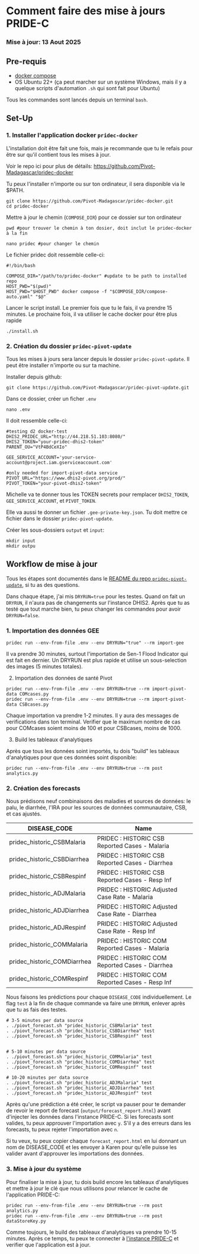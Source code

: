 # Comment faire des mise à jours PRIDE-C
### Mise à jour: 13 Aout 2025

## Pre-requis

- [docker compose](https://docs.docker.com/compose/install/)
- OS Ubuntu 22+ (ça peut marcher sur un système Windows, mais il y a quelque scripts d'automation `.sh` qui sont fait pour Ubuntu)

Tous les commandes sont lancés depuis un terminal `bash`.

## Set-Up

### 1. Installer l'application docker `pridec-docker`

L'installation doit être fait une fois, mais je recommande que tu le refais pour être sur qu'il contient tous les mises à jour.

Voir le repo ici pour plus de détails: https://github.com/Pivot-Madagascar/pridec-docker

Tu peux l'installer n'importe ou sur ton ordinateur, il sera disponible via le $PATH.

```
git clone https://github.com/Pivot-Madagascar/pridec-docker.git
cd pridec-docker
```

Mettre à jour le chemin (`COMPOSE_DIR`) pour ce dossier sur ton ordinateur

```
pwd #pour trouver le chemin à ton dosier, doit inclut le pridec-docker à la fin

nano pridec #pour changer le chemin
```

Le fichier pridec doit ressemble celle-ci:

```
#!/bin/bash

COMPOSE_DIR="/path/to/pridec-docker" #update to be path to installed repo
HOST_PWD="$(pwd)"
HOST_PWD="$HOST_PWD" docker compose -f "$COMPOSE_DIR/compose-auto.yaml" "$@"
```

Lancer le script install. Le premier fois que tu le fais, il va prendre 15 minutes. Le prochaine fois, il va utiliser le cache docker pour être plus rapide

```
./install.sh
```

### 2. Création du dossier `pridec-pivot-update`

Tous les mises à jours sera lancer depuis le dossier `pridec-pivot-update`. Il peut être installer n'importe ou sur ta machine.

Installer depuis github:

```
git clone https://github.com/Pivot-Madagascar/pridec-pivot-update.git
```

Dans ce dossier, créer un ficher `.env`

```
nano .env
```

Il doit ressemble celle-ci:

```
#testing d2 docker-test
DHIS2_PRIDEC_URL="http://44.218.51.103:8080/"
DHIS2_TOKEN="your-pridec-dhis2-token"
PARENT_OU="VtP4BdCeXIo"

GEE_SERVICE_ACCOUNT='your-service-account@project.iam.gserviceaccount.com'

#only needed for import-pivot-data service
PIVOT_URL="https://www.dhis2-pivot.org/prod/"
PIVOT_TOKEN="your-pivot-dhis2-token"
```

Michelle va te donner tous les TOKEN secrets pour remplacer `DHIS2_TOKEN`, `GEE_SERVICE_ACCOUNT`, et `PIVOT_TOKEN`.

Elle va aussi te donner un fichier `.gee-private-key.json`. Tu doit mettre ce fichier dans le dossier `pridec-pivot-update`.

Créer les sous-dossiers `output` et `input`:

```
mkdir input
mkdir outpu
```

## Workflow de mise à jour

Tous les étapes sont documentés dans le [README du repo `pridec-pivot-update`](https://github.com/Pivot-Madagascar/pridec-pivot-update/blob/main/README.md), si tu as des questions.

Dans chaque étape, j'ai mis `DRYRUN=true` pour les testes. Quand on fait un `DRYRUN`, il n'aura pas de changements sur l'instance DHIS2. Après que tu as testé que tout marche bien, tu peux changer les commandes pour avoir `DRYRUN=false`.

### 1. Importation des données GEE

```
pridec run --env-from-file .env --env DRYRUN="true" --rm import-gee
```

Il va prendre 30 minutes, surtout l'importation de Sen-1 Flood Indicator qui est fait en dernier. Un DRYRUN est plus rapide et utilise un sous-selection des images (5 minutes totales).

2. Importation des données de santé Pivot

```
pridec run --env-from-file .env --env DRYRUN=true --rm import-pivot-data COMcases.py
pridec run --env-from-file .env --env DRYRUN=true --rm import-pivot-data CSBcases.py
```

Chaque importation va prendre 1-2 minutes. Il y aura des messages de verifications dans ton terminal. Verifier que le maximum nombre de cas pour COMcases soient moins de 100 et pour CSBcases, moins de 1000.

3. Build les tableaux d'analytiques

Après que tous les données soint importés, tu dois "build" les tableaux d'analytiques pour que ces données soint disponible:

```
pridec run --env-from-file .env --env DRYRUN=true --rm post analytics.py
```

### 2. Création des forecasts

Nous prédisons neuf combinaisons des maladies et sources de données: le palu, le diarrhée, l'IRA pour les sources de données communautaire, CSB, et cas ajustés.

| DISEASE_CODE                | Name                                             |
|-----------------------------|--------------------------------------------------|
| pridec_historic_CSBMalaria  | PRIDEC : HISTORIC CSB Reported Cases  - Malaria  |
| pridec_historic_CSBDiarrhea | PRIDEC : HISTORIC CSB Reported Cases  - Diarrhea |
| pridec_historic_CSBRespinf  | PRIDEC : HISTORIC CSB Reported Cases  - Resp Inf |
| pridec_historic_ADJMalaria  | PRIDEC : HISTORIC Adjusted Case Rate  - Malaria  |
| pridec_historic_ADJDiarrhea | PRIDEC : HISTORIC Adjusted Case Rate  - Diarrhea |
| pridec_historic_ADJRespinf  | PRIDEC : HISTORIC Adjusted Case Rate  - Resp Inf |
| pridec_historic_COMMalaria  | PRIDEC : HISTORIC COM Reported Cases  - Malaria  |
| pridec_historic_COMDiarrhea | PRIDEC : HISTORIC COM Reported Cases  - Diarrhea |
| pridec_historic_COMRespinf  | PRIDEC : HISTORIC COM Reported Cases  - Resp Inf |

Nous faisons les prédictions pour chaque `DISEASE_CODE` individuellement. Le flag `test` à la fin de chaque commande va faire une `DRYRUN`, enlever après que tu as fais des testes.

```
# 3-5 minutes per data source
. ./piovt_forecast.sh "pridec_historic_CSBMalaria" test
. ./piovt_forecast.sh "pridec_historic_CSBDiarrhea" test
. ./piovt_forecast.sh "pridec_historic_CSBRespinf" test


# 5-10 minutes per data source
. ./piovt_forecast.sh "pridec_historic_COMMalaria" test
. ./piovt_forecast.sh "pridec_historic_COMDiarrhea" test
. ./piovt_forecast.sh "pridec_historic_COMRespinf" test

# 10-20 minutes per data source
. ./piovt_forecast.sh "pridec_historic_ADJMalaria" test
. ./piovt_forecast.sh "pridec_historic_ADJDiarrhea" test
. ./piovt_forecast.sh "pridec_historic_ADJRespinf" test
```

Après qu'une prédiction a été créer, le script va pauser pour te demander de revoir le report de forecast (`output/forecast_report.html`) avant d'injecter les données dans l'instance PRIDE-C. Si les forecasts sont valides, tu peux approuver l'importation avec `y`. S'il y a des erreurs dans les forecasts, tu peux rejeter l'importation avec `n`.

Si tu veux, tu peux copier chaque `forecast_report.html` en lui donnant un nom de DISEASE_CODE et les envoyer à Karen pour qu'elle puisse les valider avant d'approuver les importations des données.

### 3. Mise à jour du système

Pour finaliser la mise à jour, tu dois build encore les tableaux d'analytiques et mettre à jour le clé que nous utilisons pour relancer le cache de l'application PRIDE-C:

```
pridec run --env-from-file .env --env DRYRUN=true --rm post analytics.py
pridec run --env-from-file .env --env DRYRUN=true --rm post dataStoreKey.py
```

Comme toujours, le build des tableaux d'analytiques va prendre 10-15 minutes. Après ce temps, tu peux te connecter à [l'instance PRIDE-C](https://pridec.pivot-dashboard.org/) et verifier que l'application est à jour.